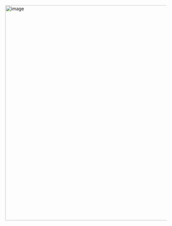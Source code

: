 <img width="1242" height="672" alt="image" src="https://github.com/user-attachments/assets/e4745068-9f41-4c52-8570-afd97b86b7d6" />

